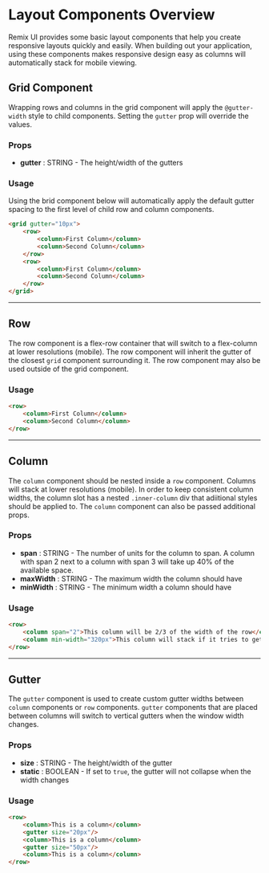 # Layout Components Overview

Remix UI provides some basic layout components that help you create responsive layouts quickly and easily. When building out your application, using these components makes responsive design easy as columns will automatically stack for mobile viewing.

## Grid Component
Wrapping rows and columns in the grid component will apply the `@gutter-width` style to child components. Setting the `gutter` prop will override the values.

### Props
* **gutter** : STRING - The height/width of the gutters

### Usage
Using the brid component below will automatically apply the default gutter spacing to the first level of child row and column components.
```html
<grid gutter="10px">
    <row>
        <column>First Column</column>
        <column>Second Column</column>
    </row>
    <row>
        <column>First Column</column>
        <column>Second Column</column>
    </row>
</grid>
```
---
## Row
The row component is a flex-row container that will switch to a flex-column at lower resolutions (mobile). The row component will inherit the gutter of the closest `grid` component surrounding it. The row component may also be used outside of the grid component.

### Usage
```html
<row>
    <column>First Column</column>
    <column>Second Column</column>
</row>
```
---
## Column
The `column` component should be nested inside a `row` component. Columns will stack at lower resolutions (mobile). In order to keep consistent column widths, the column slot has a nested `.inner-column` div that adiitional styles should be applied to. The `column` component can also be passed additional props.

### Props
* **span** : STRING - The number of units for the column to span. A column with span 2 next to a column with span 3 will take up 40% of the available space.
* **maxWidth** : STRING - The maximum width the column should have
* **minWidth** : STRING - The minimum width a column should have

### Usage
```html
<row>
    <column span="2">This column will be 2/3 of the width of the row</column>
    <column min-width="320px">This column will stack if it tries to get smaller than 320px</column>
</row>
```
---
## Gutter
The `gutter` component is used to create custom gutter widths between `column` components or `row` components. `gutter` components that are placed between columns will switch to vertical gutters when the window width changes.

### Props
* **size** : STRING - The height/width of the gutter
* **static** : BOOLEAN - If set to `true`, the gutter will not collapse when the width changes

### Usage
```html
<row>
    <column>This is a column</column>
    <gutter size="20px"/>
    <column>This is a column</column>
    <gutter size="50px"/>
    <column>This is a column</column>
</row>
```